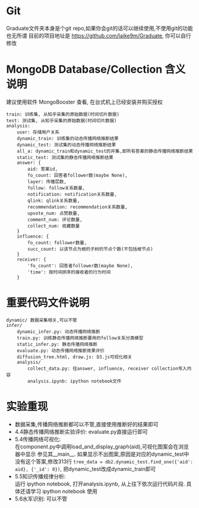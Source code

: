 # Git
Graduate文件夹本身是个git repo,如果你会git的话可以继续使用,不使用git的功能也无所谓
目前的项目地址是 https://github.com/laike9m/Graduate, 你可以自行修改

# MongoDB Database/Collection 含义说明
建议使用软件 MongoBooster 查看, 在台式机上已经安装并购买授权
```
train: 训练集, 从知乎采集的原始数据(时间切片数据)
test: 测试集, 从知乎采集的原始数据(时间切片数据)
analysis: 
    user: 存储用户关系
    dynamic_train: 训练集的动态传播网络推断结果
    dynamic_test: 测试集的动态传播网络推断结果
    all_a: dynamic_train和dynamic_test的并集,即所有答案的静态传播网络推断结果
    static_test: 测试集的静态传播网络推断结果
    answer: {
        aid: 答案id,
        fo_count: 回答者follower数(maybe None),
        layer: 传播层数,
        follow: follow关系数量,
        notification: notification关系数量,
        qlink: qlink关系数量,
        recommendation: recommendation关系数量,
        upvote_num: 点赞数量,
        comment_num: 评论数量,
        collect_num: 收藏数量
    }
    influence: {
        fo_count: follower数量,
        succ_count: 以该节点为根的子树的节点个数(不包括根节点)
    }
    receiver: {
        'fo_count': 回答者follower数(maybe None),
        'time': 按时间排序的接收者的行为时间
    }
```

# 重要代码文件说明
```
dynamic/ 数据采集相关,可以不管
infer/
    dynamic_infer.py: 动态传播网络推断
    train.py: 训练静态传播网络推断要用的follow关系分类模型
    static_infer.py: 静态传播网络推断
    evaluate.py: 动态传播网络推断效果评价
    diffusion_tree.html, draw.js: D3.js可视化相关
    analysis/
        collect_data.py: 往answer, influence, receiver collection写入内容
        analysis.ipynb: ipython notebook文件
```
        
# 实验重现
* 数据采集,传播网络推断都可以不管,直接使用推断好的结果即可
* 4.4静态传播网络推断实验评价: evaluate.py直接运行即可
* 5.4传播网络可视化:  
    在component.py中调用load_and_display_graph(aid),可视化图案会在浏览器中显示
    参见其__main__. 如果显示不出图案,原因是对应的dynamic_test中没有这个答案,修改313行
    `tree_data = db2.dynamic_test.find_one({'aid': aid}, {'_id': 0})`,
    把dynamic_test改成dynamic_train即可
* 5.5知识传播规律分析:  
    运行 ipython notebook, 打开analysis.ipynb, 从上往下依次运行代码片段.
    具体还请学习 ipython notebook 使用
* 5.6水军识别: 可以不管

        